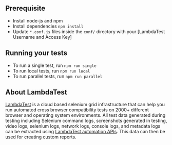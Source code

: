 
## Prerequisite
* Install node-js and npm
* Install dependencies `npm install`
* Update `*.conf.js` files inside the `conf/` directory with your [LambdaTest Username and Access Key]

## Running your tests
* To run a single test, run `npm run single`
* To run local tests, run `npm run local`
* To run parallel tests, run `npm run parallel`

## About LambdaTest
[LambdaTest](https://www.lambdatest.com/) is a cloud based selenium grid infrastructure that can help you run automated cross browser compatibility tests on 2000+ different browser and operating system environments. All test data generated during testing including Selenium command logs, screenshots generated in testing, video logs, selenium logs, network logs, console logs, and metadata logs can be extracted using [LambdaTest automation APIs](https://www.lambdatest.com/support/docs/api-doc/). This data can then be used for creating custom reports.
